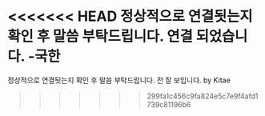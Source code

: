 <<<<<<< HEAD
정상적으로 연결됫는지 확인 후 말씀 부탁드립니다.
 연결 되었습니다. -국한
=======
정상적으로 연결됫는지 확인 후 말씀 부탁드립니다.
전 잘 보입니다. by Kitae
>>>>>>> 299fa1c456c9fa824e5c7e9f4afd1739c81196b6
